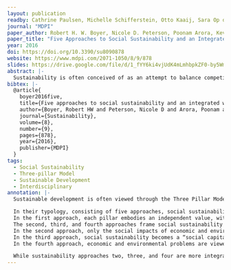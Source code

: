 ```yaml
---
layout: publication
readby: Cathrine Paulsen, Michelle Schifferstein, Otto Kaaij, Sara Op den Orth
journal: "MDPI"
paper_author: Robert H. W. Boyer, Nicole D. Peterson, Poonam Arora, Kevin Caldwin
paper_title: "Five Approaches to Social Sustainability and an Integrated Way Forward"
year: 2016
doi: https://doi.org/10.3390/su8090878
website: https://www.mdpi.com/2071-1050/8/9/878
slides: https://drive.google.com/file/d/1_fYY6ki4vjUdK4mLmhbpkZF0-by5Wm6t/view?usp=sharing
abstract: |-
  Sustainability is often conceived of as an attempt to balance competing economic, environmental and social priorities. Over the course of three decades of scholarship, however, the meaning and appropriate application of the ‘social pillar’ continues to inspire confusion. In this paper, we posit that the inherent challenge of understanding social sustainability is its many legitimate meanings plus a lack of interdisciplinary scholarship. We draw from literature in multiple disciplines to illustrate five different ways that the concept of social sustainability has been applied in scholarship and professional practice, and highlighting the importance of applications that acknowledge placed-based, process-oriented perspectives that understand social, economic, and environmental imperatives as integrated concepts. Ironically, this framing forecloses on social sustainability as an entity distinct from environmental and economic sustainability. We believe that organizing the conversation around these five applications can help advocates of sustainability use the concept of social sustainability in clear and powerful ways while avoiding applications that relegate the social dimensions of sustainability to an afterthought.
bibtex: |-
  @article{
    boyer2016five,
    title={Five approaches to social sustainability and an integrated way forward},
    author={Boyer, Robert HW and Peterson, Nicole D and Arora, Poonam and Caldwell, Kevin},
    journal={Sustainability},
    volume={8},
    number={9},
    pages={878},
    year={2016},
    publisher={MDPI}
  }
tags:
  - Social Sustainability
  - Three-pillar Model
  - Sustainable Development
  - Interdisciplinary
annotation: |-
  Sustainable development is often viewed through the Three Pillar Model as a balancing act between economic, environmental, and social sustainability. Exactly how the balancing act is performed varies greatly between applications in both academia and industry. Unfortunately, the social pillar is frequently neglected in favor of the other two pillars, which leads to less impactful and suboptimal sustainable development. The authors argue that the neglect of the social pillar stems from the fact that social priorities are inherently vague and context-dependent, making social sustainability difficult to understand and therefore difficult to apply. To increase the understanding of social sustainability, the authors propose a typology of five different ways in which social sustainability is applied in academia and industry. The typology is derived through a literature review and illustrated through case studies.

  In their typology, consisting of five approaches, social sustainability takes on a progressively more active and practical role until it is fully integrated with economic and environmental sustainability in the fifth approach. The differences between the approaches lie in how social sustainability is framed in relation to economic and environmental sustainability.
  In the first approach, each pillar embodies an independent value, with development often focused solely on the economic pillar. Sustainable development then prioritizes economic growth at the expense of environmental and social decline.
  The second, third, and fourth approaches frame social sustainability as a constraint on, a precondition of, and a stimulant for economic and environmental change, respectively.
  In the second approach, only the social impacts of economic and environmental efforts are considered, i.e. social sustainability is defined purely in terms of economic and environmental priorities. As a result, development tends to only tackle small social sustainability problems that improve public image without any actual impact.
  In the third approach, social sustainability becomes a “social capital” that supports economic health or even compensates for a lack of it, and similarly social aspects are regarded as critical to upholding environmental sustainability. This view incentivizes investment into social capital.
  In the fourth approach, economic and environmental problems are viewed as inherently social issues, and solutions for those therefore require successful social change.

  While sustainability approaches two, three, and four are more integrated than the first, they still treat sustainability as a set of separate dimensions, which reduces sustainability issues into economic, environmental, or social concerns. In reality, sustainable development involves complex, multi-faceted issues that cannot be easily categorized into one pillar. Different communities or even individuals may experience the same issue as economic, environmental, or social depending on the context. As a result, these issues are best solved with the fully integrated fifth approach, which challenges the idea of a one-size-fits-all perspective and attempts to forego judgments on the relative worth of the traditional pillars. For sustainable development to be more effective, practitioners should adopt a more holistic view of sustainability. To achieve this, more diverse and local stakeholders should be included in the decision-making process and particular attention should be paid to local experiences.
---
```


<!--mandatory fields: paper_title, readby, paper_author, journal, year, doi or preprint or arxiv, slides (if you have), abstract, annotation -->
